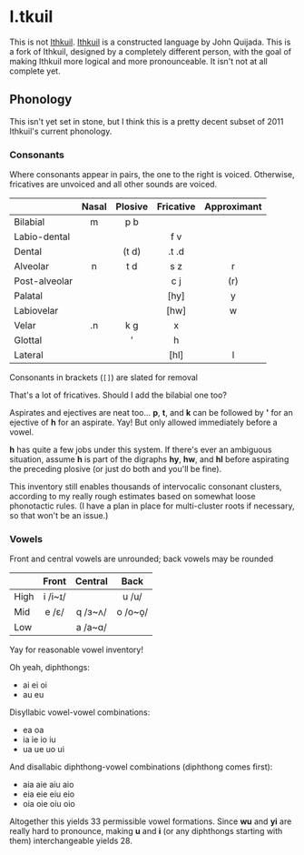 # I.tkuil

This is not [Ithkuil](http://ithkuil.net/). [Ithkuil](http://ithkuil.net/) is a constructed language by John Quijada. This is a fork of Ithkuil, designed by a completely different person, with the goal of making Ithkuil more logical and more pronounceable. It isn't not at all complete yet.

## Phonology

This isn't yet set in stone, but I think this is a pretty decent subset of 2011 Ithkuil's current phonology.

### Consonants

Where consonants appear in pairs, the one to the right is voiced. Otherwise, fricatives are unvoiced and all other sounds are voiced.

|               | Nasal | Plosive | Fricative | Approximant |
| ------------- |:-----:|:-------:|:---------:|:-----------:|
| Bilabial      | m     | p b     |           |             |
| Labio-dental  |       |         | f v       |             |
| Dental        |       | (t d)   | .t .d     |             |
| Alveolar      | n     | t d     | s z       | r           |
| Post-alveolar |       |         | c j       | (r)         |
| Palatal       |       |         | [hy]      | y           |
| Labiovelar    |       |         | [hw]      | w           |
| Velar         | .n    | k g     | x         |             |
| Glottal       |       | '       | h         |             |
| Lateral       |       |         | [hl]      | l           |

Consonants in brackets (`[]`) are slated for removal

That's a lot of fricatives. Should I add the bilabial one too?

Aspirates and ejectives are neat too... **p**, **t**, and **k** can be followed by **'** for an ejective of **h** for an aspirate. Yay! But only allowed immediately before a vowel.

**h** has quite a few jobs under this system. If there's ever an ambiguous situation, assume **h** is part of the digraphs **hy**, **hw**, and **hl** before aspirating the preceding plosive (or just do both and you'll be fine).

This inventory still enables thousands of intervocalic consonant clusters, according to my really rough estimates based on somewhat loose phonotactic rules. (I have a plan in place for multi-cluster roots if necessary, so that won't be an issue.)

### Vowels

Front and central vowels are unrounded; back vowels may be rounded

|       | Front     | Central   | Back    |
| ----- |:---------:|:---------:|:-------:|
| High  | i /i~ɪ/   |           | u /u/   |
| Mid   | e /ɛ/     | q /ɜ~ʌ/   | o /o~o̞/ |
| Low   |           | a /a~ɑ/   |         |

Yay for reasonable vowel inventory!

Oh yeah, diphthongs:
* ai ei oi
* au eu

Disyllabic vowel-vowel combinations:
* ea oa
* ia ie io iu
* ua ue uo ui

And disallabic diphthong-vowel combinations (diphthong comes first):
* aia aie aiu aio
* eia eie eiu eio
* oia oie oiu oio

Altogether this yields 33 permissible vowel formations. Since **wu** and **yi** are really hard to pronounce, making **u** and **i** (or any diphthongs starting with them) interchangeable yields 28.
